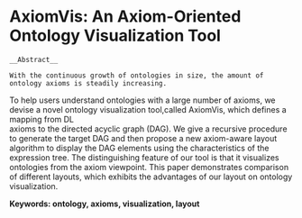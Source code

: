 AxiomVis: An Axiom-Oriented Ontology Visualization Tool
=====================================
    __Abstract__ 
    
    With the continuous growth of ontologies in size, the amount of ontology axioms is steadily increasing.
To help users understand ontologies with a large number of axioms, we devise a novel ontology visualization tool,called AxiomVis, which defines a mapping from DL   
    axioms to the directed acyclic graph (DAG). 
We give a recursive procedure to generate the target DAG and then propose a new axiom-aware layout algorithm 
to display the DAG elements using the characteristics of the expression tree. The distinguishing feature of 
our tool is that it visualizes ontologies from the axiom viewpoint. This paper demonstrates comparison of 
different layouts, which exhibits the advantages of our layout on
ontology visualization.

__Keywords: ontology, axioms, visualization, layout__
